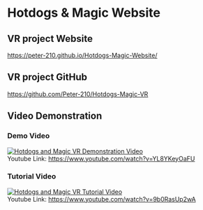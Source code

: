 # Hotdogs & Magic Website

## VR project Website
https://peter-210.github.io/Hotdogs-Magic-Website/

## VR project GitHub
https://github.com/Peter-210/Hotdogs-Magic-VR

## Video Demonstration

### Demo Video
[![Hotdogs and Magic VR Demonstration Video](https://img.youtube.com/vi/YL8YKeyOaFU/0.jpg)](https://www.youtube.com/watch?v=YL8YKeyOaFU)\
Youtube Link: https://www.youtube.com/watch?v=YL8YKeyOaFU

### Tutorial Video
[![Hotdogs and Magic VR Tutorial Video](https://img.youtube.com/vi/9b0RasUp2wA/0.jpg)](https://www.youtube.com/watch?v=9b0RasUp2wA)\
Youtube Link: https://www.youtube.com/watch?v=9b0RasUp2wA
